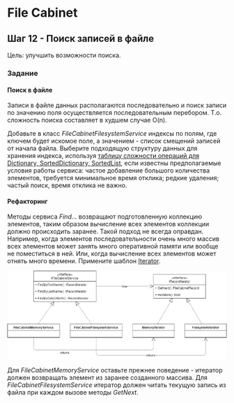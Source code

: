 # File Cabinet

## Шаг 12 - Поиск записей в файле

Цель: улучшить возможности поиска.


### Задание

#### Поиск в файле

Записи в файле данных располагаются последовательно и поиск записи по значению поля осуществляется последовательным перебором. Т.о. сложность поиска составляет в худшем случае O(n).

Добавьте в класс _FileCabinetFilesystemService_ индексы по полям, где ключем будет искомое поле, а значением - список смещений записей от начала файла. Выберите подходящую структуру данных для хранения индекса, используя [таблицу сложности операций для Dictionary, SortedDictionary, SortedList](https://stackoverflow.com/questions/1427147/sortedlist-sorteddictionary-and-dictionary), если известны предполагаемые условия работы сервиса: частое добавление большого количества элементов, требуется минимальное время отклика; редкие удаления; частый поиск, время отклика не важно.


#### Рефакторинг

Методы сервиса _Find..._ возвращают подготовленную коллекцию элементов, таким образом вычисление всех элементов коллекции должно происходить заранее. Такой подход не всегда оправдан. Например, когда элементов последовательности очень много массив всех элементов может занять много оперативной памяти или вообще не поместиться в ней. Или, когда вычисление всех элементов может отнять много времени. Примените шаблон [Iterator](https://refactoring.guru/ru/design-patterns/iterator).

![Iterator Class Diagram](images/step12-iterator.png)

Для _FileCabinetMemoryService_ оставьте прежнее поведение - итератор должен возвращать элемент из заранее созданного массива. Для _FileCabinetFilesystemService_ итератор должен читать текущую запись из файла при каждом вызове методы _GetNext_.
